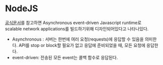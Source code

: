 # NodeJS

[공식문서](https://nodejs.org/ko/about/)를 참고하면 Asynchronous event-driven Javascript runtime로 scalable network applications를 빌드하기위해 디자인되어있다고 나타나있다.

- Asynchronous : 서버는 한번에 여러 요청(requests)에 응답할 수 있음을 의미한다. API를 stop or block할 필요가 없고 응답에 준비되었을 때, 모든 요청에 응답한다.
- event-driven: 전송된 모든 event는 콜백 함수로 응답된다.
